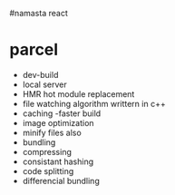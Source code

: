 #namasta react

# parcel
- dev-build
- local server 
- HMR hot module replacement
- file watching algorithm writtern in  c++
- caching -faster build 
- image optimization
- minify files also 
- bundling 
- compressing 
- consistant hashing
- code splitting
- differencial bundling 